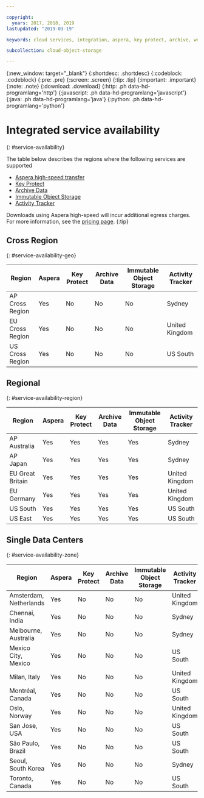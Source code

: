```yaml
---

copyright:
  years: 2017, 2018, 2019
lastupdated: "2019-03-19"

keywords: cloud services, integration, aspera, key protect, archive, worm

subcollection: cloud-object-storage

---
```

{:new_window: target="_blank"}
{:shortdesc: .shortdesc}
{:codeblock: .codeblock}
{:pre: .pre}
{:screen: .screen}
{:tip: .tip}
{:important: .important}
{:note: .note}
{:download: .download} 
{:http: .ph data-hd-programlang='http'} 
{:javascript: .ph data-hd-programlang='javascript'} 
{:java: .ph data-hd-programlang='java'} 
{:python: .ph data-hd-programlang='python'}

# Integrated service availability
{: #service-availability}

The table below describes the regions where the following services are supported
* [Aspera high-speed transfer](/docs/services/cloud-object-storage/basics/aspera.html)
* [Key Protect](/docs/services/cloud-object-storage/basics/encryption.html#sse-kp)
* [Archive Data](/docs/services/cloud-object-storage/basics/archive.html)
* [Immutable Object Storage](/docs/services/cloud-object-storage/basics/immutable.html)
* [Activity Tracker](/docs/services/cloud-object-storage/basics/at.html#at_events)


Downloads using Aspera high-speed will incur additional egress charges. For more information, see the [pricing page](https://www.ibm.com/cloud-computing/bluemix/pricing-object-storage).
{:tip}

## Cross Region
{: #service-availability-geo}

<table>
  <thead>
    <tr>
      <th>Region</th>
      <th>Aspera</th>
      <th>Key Protect</th>
      <th>Archive Data</th>
      <th>Immutable Object Storage</th>
      <th>Activity Tracker</th>
    </tr>
  </thead>
  <tr>
    <td>AP Cross Region</td>
    <td>Yes</td>
    <td>No</td>
    <td>No</td>
    <td>No</td>
    <td>Sydney</td>
  </tr>
  <tr>
    <td>EU Cross Region</td>
    <td>Yes</td>
    <td>No</td>
    <td>No</td>
    <td>No</td>
    <td>United Kingdom</td>
  </tr>
  <tr>
    <td>US Cross Region</td>
    <td>Yes</td>
    <td>No</td>
    <td>No</td>
    <td>No</td>
    <td>US South</td>
  </tr>
 </table>





## Regional
{: #service-availability-region}

<table>
  <thead>
    <tr>
      <th>Region</th>
      <th>Aspera</th>
      <th>Key Protect</th>
      <th>Archive Data</th>
      <th>Immutable Object Storage</th>
      <th>Activity Tracker</th>
    </tr>
  </thead>
   <tr>
    <td>AP Australia</td>
    <td>Yes</td>
    <td>Yes</td>
    <td>Yes</td>
    <td>Yes</td>
    <td>Sydney</td>
   </tr>
   <tr>
    <td>AP Japan</td>
    <td>Yes</td>
    <td>Yes</td>
    <td>Yes</td>
    <td>Yes</td>
    <td>Sydney</td>
   </tr>
   <tr>
    <td>EU Great Britain</td>
    <td>Yes</td>
    <td>Yes</td>
    <td>Yes</td>
    <td>Yes</td>
    <td>United Kingdom</td>
   </tr>
   <tr>
    <td>EU Germany</td>
    <td>Yes</td>
    <td>Yes</td>
    <td>Yes</td>
    <td>Yes</td>
    <td>United Kingdom</td>
   </tr>
   <tr>
    <td>US South</td>
    <td>Yes</td>
    <td>Yes</td>
    <td>Yes</td>
    <td>Yes</td>
    <td>US South</td>
   </tr>
   <tr>
    <td>US East</td>
    <td>Yes</td>
    <td>Yes</td>
    <td>Yes</td>
    <td>Yes</td>
    <td>US South</td>
   </tr>
</table>



## Single Data Centers
{: #service-availability-zone}

<table>
  <thead>
    <tr>
      <th>Region</th>
      <th>Aspera</th>
      <th>Key Protect</th>
      <th>Archive Data</th>
      <th>Immutable Object Storage</th>
      <th>Activity Tracker</th>
    </tr>
  </thead>
  <tr>
    <td>Amsterdam, Netherlands</td>
    <td>Yes</td>
    <td>No</td>
    <td>No</td>
    <td>No</td>
    <td>United Kingdom</td>
  </tr>
  <tr>
    <td>Chennai, India</td>
    <td>Yes</td>
    <td>No</td>
    <td>No</td>
    <td>No</td>
    <td>Sydney</td>
  </tr>
  <tr>
    <td>Melbourne, Australia</td>
    <td>Yes</td>
    <td>No</td>
    <td>No</td>
    <td>No</td>
    <td>Sydney</td>
  </tr>
  <tr>
    <td>Mexico City, Mexico</td>
    <td>Yes</td>
    <td>No</td>
    <td>No</td>
    <td>No</td>
    <td>US South</td>
  </tr>
  <tr>
    <td>Milan, Italy</td>
    <td>Yes</td>
    <td>No</td>
    <td>No</td>
    <td>No</td>
    <td>United Kingdom</td>
  </tr>
  <tr>
    <td>Montréal, Canada</td>
    <td>Yes</td>
    <td>No</td>
    <td>No</td>
    <td>No</td>
    <td>US South</td>
  </tr>
  <tr>
    <td>Oslo, Norway</td>
    <td>Yes</td>
    <td>No</td>
    <td>No</td>
    <td>No</td>
    <td>United Kingdom</td>
  </tr>
  <tr>
    <td>San Jose, USA</td>
    <td>Yes</td>
    <td>No</td>
    <td>No</td>
    <td>No</td>
    <td>US South</td>
  </tr>
  <tr>
    <td>São Paulo, Brazil</td>
    <td>Yes</td>
    <td>No</td>
    <td>No</td>
    <td>No</td>
    <td>US South</td>
  </tr>
  <tr>
    <td>Seoul, South Korea</td>
    <td>Yes</td>
    <td>No</td>
    <td>No</td>
    <td>No</td>
    <td>Sydney</td>
  </tr>
  <tr>
    <td>Toronto, Canada</td>
    <td>Yes</td>
    <td>No</td>
    <td>No</td>
    <td>No</td>
    <td>US South</td>
  </tr>
</table>

